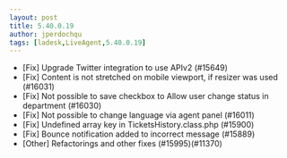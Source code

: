 ```yaml
---
layout: post
title: 5.40.0.19
author: jperdochqu
tags: [ladesk,LiveAgent,5.40.0.19]
---
```


- [Fix] Upgrade Twitter integration to use APIv2 (#15649)
- [Fix] Content is not stretched on mobile viewport, if resizer was used (#16031)
- [Fix] Not possible to save checkbox to Allow user change status in department (#16030)
- [Fix] Not possible to change language via agent panel (#16011)
- [Fix] Undefined array key in TicketsHistory.class.php (#15900)
- [Fix] Bounce notification added to incorrect message (#15889)
- [Other] Refactorings and other fixes (#15995)(#11370)
